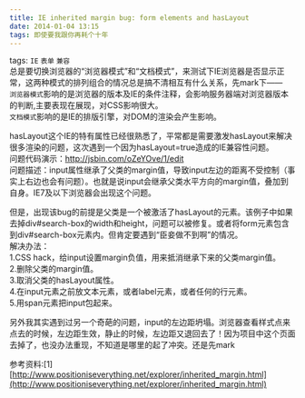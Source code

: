 ```yaml
---
title: IE inherited margin bug: form elements and hasLayout
date: 2014-01-04 13:15
tags: 即使要我跟你再耗个十年
---
```

tags: `IE` `表单` `兼容`
<br>
总是要切换浏览器的“浏览器模式”和“文档模式”，来测试下IE浏览器是否显示正常，这两种模式的排列组合的情况总是搞不清相互有什么关系，先mark下——<br>
`浏览器模式`影响的是浏览器的版本及IE的条件注释，会影响服务器端对浏览器版本的判断,主要表现在展现，对CSS影响很大。<br>
`文档模式`影响的是IE的排版引擎，对DOM的渲染会产生影响。

hasLayout这个IE的特有属性已经很熟悉了，平常都是需要激发hasLayout来解决很多渲染的问题，这次遇到一个因为hasLayout=true造成的IE兼容性问题。<br>
问题代码演示：http://jsbin.com/oZeYOve/1/edit <br>
问题描述：input属性继承了父类的margin值，导致input左边的距离不受控制（事实上右边也会有问题）。也就是说input会继承父类水平方向的margin值，叠加到自身。IE7及以下浏览器会出现这个问题。

但是，出现该bug的前提是父类是一个被激活了hasLayout的元素。该例子中如果去掉div#search-box的width和height，问题可以被修复。或者将form元素包含到div#search-box元素内。但肯定要遇到“臣妾做不到啊”的情况。<br>
解决办法：<br>
1.CSS hack，给input设置margin负值，用来抵消继承下来的父类margin值。<br>
2.删除父类的margin值。<br>
3.取消父类的hasLayout属性。<br>
4.在input元素之前放文本元素，或者label元素，或者任何的行元素。<br>
5.用span元素把input包起来。

另外我其实遇到过另一个奇葩的问题，input的左边距坍塌。浏览器查看样式点来点去的时候，左边距生效，静止的时候，左边距又退回去了！因为项目中这个页面去掉了，也没办法重现，不知道是哪里的起了冲突。还是先mark

参考资料:[1][http://www.positioniseverything.net/explorer/inherited_margin.html](http://www.positioniseverything.net/explorer/inherited_margin.html)
